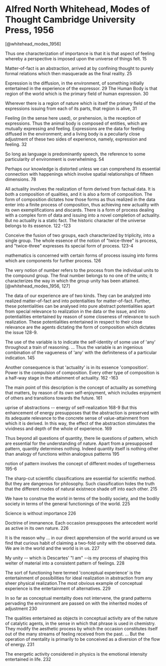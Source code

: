 # Alfred North Whitehead,  Modes of Thought Cambridge University Press,  1956

[@whitehead_modes_1956]

Thus one characterization of importance is that it is that aspect of feeling whereby a perspective is imposed upon the universe of things felt. 15

Matter-of-fact is an abstraction, arrived at by confining thought to purely formal relations which then masquerade as the final reality. 25

Expression is the diffusion, in the environment, of something initially entertained in the experience of the expressor. 29
The Human Body is that region of the world which is the primary field of human expression. 30

Wherever there is a region of nature which is itself the primary field of the expressions issuing from each of its parts, that region is alive, 31

Feeling (in the sense here used), or prehension, is the reception of expressions. Thus the animal body is composed of entities, which are mutually expressing and feeling. Expressions are the data for feeling diffused in the environment; and a living body is a peculiarly close adjustment of these two sides of experience, namely, expression and feeling. 32


So long as language is predominantly speech, the reference to some particularity of environment is overwhelming. 54

Perhaps our knowledge is distorted unless we can comprehend its essential connection with happenings which involve spatial relationships of fifteen dimensions. 78

All actuality involves the realization of form derived from factual data. It is both a composition of qualities, and it is also a form of composition. The form of composition dictates how those forms as thus realized in the data enter into a finite process of composition, thus achieving new actuality with its own exemplifications and discards. There is a form of process dealing with a complex form of data and issuing into a novel completion of actuality. But no actuality is a static fact. The historic character of the universe belongs to its essence. 122 -123

Conceive the fusion of two groups, each characterized by triplicity, into a single group. The whole essence of the notion of "twice-three" is process, and "twice-three" expresses its special form of process. 123-4

mathematics is concerned with certain forms of process issuing into forms which are components for further process. 126

The very notion of number refers to the process from the individual units to the compound group. The final number belongs to no one of the units; it characterizes the way in which the group unity has been attained. [@whitehead_modes_1956, 127]

The data of our experience are of two kinds. They can be analyzed into realized matter-of-fact and into potentialties for matter-of-fact. Further, these potentialities can be analysed into pure abstract potentialities apart from special relevance to realization in the data or the issue, and into potentialities entertained by reason of some closeness of relevance to such realization. These potentialities entertained in respect to their close relevance are the agents dictating the form of composition which dictates the issue 128-9.

The use of the variable  is to indicate the self-identity of some use of 'any' throughout a train of reasoning. ... Thus the variable is an ingenious combination of the vagueness of 'any' with the definiteness of a particular indication. 145

Another consequence is that 'actuality' is in its essence 'composition'. Power is the compulsion of composition. Every other type of composition is a half-way stage in the attainment of actuality. 162 -163

The main point of this description is the concept of actuality as something that matters, by reason of its own self-enjoyment, which includes enjoyment of others and transitions towards the future. 161

uprise of abstractions -- energy of self-realization 168-9
But this enhancement of energy presupposes that the abstraction is preserved with its adequate relevance to the concrete sense of value-attainment from which it is derived. In this way, the effect of the abstraction stimulates the vividness and depth of the whole of experience. 169

Thus beyond all questions of quantity, there lie questions of pattern, which are essential for the understanding of nature. Apart from a presupposed pattern, quantity determines nothing. Indeed quantity itself is nothing other than analogy of functions within analogous patterns 195

notion of pattern involves the concept of different modes of togetherness 195-6

The sharp-cut scientific classifications are essential for scientific method. But they are dangerous for philosophy. Such classification hides the truth that the different modes of natural existnece shade off into each other. 215

We have to construe the world in terms of the bodily society,  and the bodily society in terms of the general functionings of the world. 225

Science is without importance 226

Doctrine of immanence. Each occasion presupposes the antecedent world as active in its own nature. 226

It is the reason why ... in our direct apprehension of the world around us we find that curious habit of claiming a two-fold unity with the observed data. We are in the world and the world is in us. 227

My unity -- which is Descartes' "I am" --is my process of shaping this welter of material into a consistent pattern of feelings.  228

The sort of functioning here termed 'conceptual experience' is the entertainment of possibilities for ideal realization in abstraction from any sheer physical realization.The most obvious example of conceptual experience is the entertainment of alternatives. 229
 
In so far as conceptual mentality does not intervene, the grand patterns pervading the environment are passed on with the inherited modes of adjustment 230

The qualities entertained as objects in conceptual activity are of the nature of catalytic agents, in the sense in which that phrase is used in chemistry. They modify the aesthetic process by which the occasion constitutes itself out of the many streams of feeling received from the past. ... But the operation of mentality is primarily to be conceived as a diversion of the flow of energy. 231

The energetic activity considered in physics is the emotional intensity entertained in life. 232



